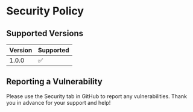 # Security Policy

## Supported Versions

| Version | Supported          |
| ------- | ------------------ |
| 1.0.0   | :white_check_mark: |

## Reporting a Vulnerability

Please use the Security tab in GitHub to report any vulnerabilities.
Thank you in advance for your support and help!
